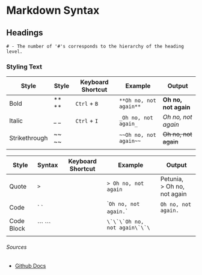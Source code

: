 # Markdown Syntax
## Headings
```
# - The number of '#'s corresponds to the hierarchy of the heading level.
```

### Styling Text
| Style | Style | Keyboard Shortcut | Example | Output |
| ---- | ---- | ---- | ---- | ---- |
| Bold | ** ** | `Ctrl` + `B` | `**Oh no, not again**` | **Oh no, not again** |
| Italic | _ _ | `Ctrl` + `I` | `_Oh no, not again_` | _Oh no, not again_ |
| Strikethrough | ~~ ~~ |  | `~~Oh no, not again~~` | ~~Oh no, not again~~ |
|  |  |  |  |  |
                  
| Style | Syntax | Keyboard Shortcut | Example | Output |
| ---- | ---- | ---- | ---- | ---- |
| Quote | `>` |  | `> Oh no, not again` | Petunia,<br>> Oh no, not again |
| Code | \` \` |  | \``Oh no, not again.`\` | `Oh no, not again.` |
| Code Block | \`\`\` \`\`\` |  | ```\`\`\`Oh no, not again\`\`\``` |  |
|  |  |  |  |  |

###### Sources
- [Github Docs](https://docs.github.com/en/get-started/writing-on-github/getting-started-with-writing-and-formatting-on-github/basic-writing-and-formatting-syntax)